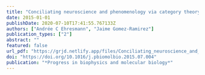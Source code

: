 ```yaml
---
title: "Conciliating neuroscience and phenomenology via category theory"
date: 2015-01-01
publishDate: 2020-07-10T17:41:55.767133Z
authors: ["Andrée C Ehresmann", "Jaime Gomez-Ramirez"]
publication_types: ["2"]
abstract: ""
featured: false
url_pdf: "https://grjd.netlify.app/files/Conciliating_neuroscience_and_phenomenol.pdf"
doi: "https://doi.org/10.1016/j.pbiomolbio.2015.07.004"
publication: "*Progress in biophysics and molecular biology*"
---
```


